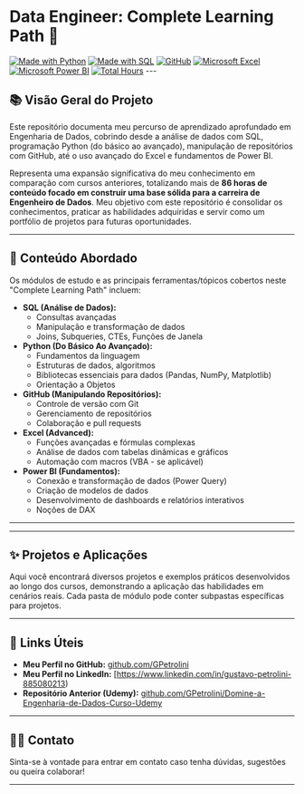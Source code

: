 # Data Engineer: Complete Learning Path 🚀

[![Made with Python](https://img.shields.io/badge/Python-3776AB?style=for-the-badge&logo=python&logoColor=white)](https://www.python.org/)
[![Made with SQL](https://img.shields.io/badge/SQL-025E8C?style=for-the-badge&logo=postgresql&logoColor=white)](https://www.postgresql.org/)
[![GitHub](https://img.shields.io/badge/GitHub-181717?style=for-the-badge&logo=github&logoColor=white)](https://github.com/)
[![Microsoft Excel](https://img.shields.io/badge/Excel-217346?style=for-the-badge&logo=microsoftexcel&logoColor=white)](https://www.microsoft.com/en-us/microsoft-365/excel)
[![Microsoft Power BI](https://img.shields.io/badge/Power_BI-F2C811?style=for-the-badge&logo=powerbi&logoColor=black)](https://powerbi.microsoft.com/)
[![Total Hours](https://img.shields.io/badge/Total_Hours-86%2B-blue?style=for-the-badge)](https://www.linkedin.com/in/gpetrolini/) ---

## 📚 Visão Geral do Projeto

Este repositório documenta meu percurso de aprendizado aprofundado em Engenharia de Dados, cobrindo desde a análise de dados com SQL, programação Python (do básico ao avançado), manipulação de repositórios com GitHub, até o uso avançado do Excel e fundamentos de Power BI.

Representa uma expansão significativa do meu conhecimento em comparação com cursos anteriores, totalizando mais de **86 horas de conteúdo focado em construir uma base sólida para a carreira de Engenheiro de Dados**. Meu objetivo com este repositório é consolidar os conhecimentos, praticar as habilidades adquiridas e servir como um portfólio de projetos para futuras oportunidades.

---

## 🎯 Conteúdo Abordado

Os módulos de estudo e as principais ferramentas/tópicos cobertos neste "Complete Learning Path" incluem:

* **SQL (Análise de Dados):**
    * Consultas avançadas
    * Manipulação e transformação de dados
    * Joins, Subqueries, CTEs, Funções de Janela
* **Python (Do Básico Ao Avançado):**
    * Fundamentos da linguagem
    * Estruturas de dados, algoritmos
    * Bibliotecas essenciais para dados (Pandas, NumPy, Matplotlib)
    * Orientação a Objetos
* **GitHub (Manipulando Repositórios):**
    * Controle de versão com Git
    * Gerenciamento de repositórios
    * Colaboração e pull requests
* **Excel (Advanced):**
    * Funções avançadas e fórmulas complexas
    * Análise de dados com tabelas dinâmicas e gráficos
    * Automação com macros (VBA - se aplicável)
* **Power BI (Fundamentos):**
    * Conexão e transformação de dados (Power Query)
    * Criação de modelos de dados
    * Desenvolvimento de dashboards e relatórios interativos
    * Noções de DAX

---
---

## ✨ Projetos e Aplicações

Aqui você encontrará diversos projetos e exemplos práticos desenvolvidos ao longo dos cursos, demonstrando a aplicação das habilidades em cenários reais. Cada pasta de módulo pode conter subpastas específicas para projetos.

---

## 🔗 Links Úteis

* **Meu Perfil no GitHub:** [github.com/GPetrolini](https://github.com/GPetrolini)
* **Meu Perfil no LinkedIn:** [https://www.linkedin.com/in/gustavo-petrolini-885080213)
* **Repositório Anterior (Udemy):** [github.com/GPetrolini/Domine-a-Engenharia-de-Dados-Curso-Udemy](https://github.com/GPetrolini/Domine-a-Engenharia-de-Dados-Curso-Udemy)

---

## 🙋‍♂️ Contato

Sinta-se à vontade para entrar em contato caso tenha dúvidas, sugestões ou queira colaborar!

---
